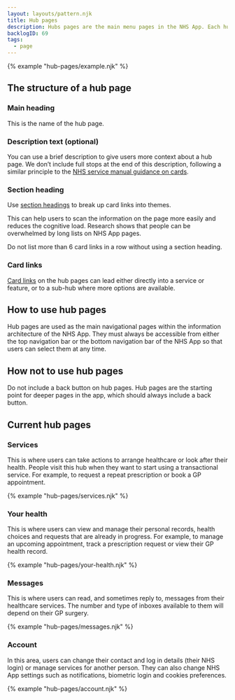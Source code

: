 ```yaml
---
layout: layouts/pattern.njk
title: Hub pages
description: Hubs pages are the main menu pages in the NHS App. Each hub page contains a group of related links.
backlogID: 69
tags:
  - page
---
```


{% example "hub-pages/example.njk" %}

## The structure of a hub page

### Main heading

This is the name of the hub page.

### Description text (optional)

You can use a brief description to give users more context about a hub page. We don’t include full stops at the end of this description, following a similar principle to the [NHS service manual guidance on cards](https://service-manual.nhs.uk/content/formatting-and-punctuation#full-stops).

### Section heading

Use [section headings](/components/section-heading) to break up card links into themes.

This can help users to scan the information on the page more easily and reduces the cognitive load. Research shows that people can be overwhelmed by long lists on NHS App pages.

Do not list more than 6 card links in a row without using a section heading.

### Card links

[Card links](/components/card-links) on the hub pages can lead either directly into a service or feature, or to a sub-hub where more options are available.

## How to use hub pages

Hub pages are used as the main navigational pages within the information architecture of the NHS App. They must always be accessible from either the top navigation bar or the bottom navigation bar of the NHS App so that users can select them at any time.

## How not to use hub pages

Do not include a back button on hub pages. Hub pages are the starting point for deeper pages in the app, which should always include a back button.

## Current hub pages

### Services

This is where users can take actions to arrange healthcare or look after their health. People visit this hub when they want to start using a transactional service. For example, to request a repeat prescription or book a GP appointment.

{% example "hub-pages/services.njk" %}

### Your health

This is where users can view and manage their personal records, health choices and requests that are already in progress. For example, to manage an upcoming appointment, track a prescription request or view their GP health record.

{% example "hub-pages/your-health.njk" %}

### Messages

This is where users can read, and sometimes reply to, messages from their healthcare services. The number and type of inboxes available to them will depend on their GP surgery.

{% example "hub-pages/messages.njk" %}

### Account

In this area, users can change their contact and log in details (their NHS login) or manage services for another person. They can also change NHS App settings such as notifications, biometric login and cookies preferences.

{% example "hub-pages/account.njk" %}
